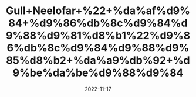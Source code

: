 ---
title: 'Gull+Neelofar+%22+%da%af%d9%84+%d9%86%db%8c%d9%84%d9%88%d9%81%d8%b1%22%d9%86%db%8c%d9%84%d9%88%d9%85%d8%b2+%da%a9%db%92+%d9%be%da%be%d9%88%d9%84'
date: '2022-11-17' 
metatag: '' 
inventory: '0' 
draft: false 
# meta description 
shortDescripton: '+%22+Dry+Nilofar+Flower+%22+It+is+specially+indicated+in+piles%2c+dyspepsia+and+diarrhoea.+Its+flowers+are+indicated+in+%2cgiddiness%2c+burning+sensation%2c+inflammatory+ailments+of+brain.+Its+filaments+are+specially+indicated+in+bleeding+piles.'
description: 'Flower+%d9%be%da%be%d9%88%d9%84'
longdescription: ''
tags: ''
brand: ''
subCategory: ''
unit: '50 gm-Pk'
sellCount: '0'
featured: True
# product Price
price: '80.0'
# Product Short Description
shortDescription: '+%22+Dry+Nilofar+Flower+%22+It+is+specially+indicated+in+piles%2c+dyspepsia+and+diarrhoea.+Its+flowers+are+indicated+in+%2cgiddiness%2c+burning+sensation%2c+inflammatory+ailments+of+brain.+Its+filaments+are+specially+indicated+in+bleeding+piles.'
productID: '84D59A20-3426-ED11-9968-005056B3A416'
type: 'products'
category: 'Flower+%d9%be%da%be%d9%88%d9%84' 
thumnailproduct: 'https://eraconnect.blob.core.windows.net/product-images/aminsaddiquidawakhana/84D59A20-3426-ED11-9968-005056B3A416.webp' 
images:
  - image: 'https://eraconnect.blob.core.windows.net/product-images/aminsaddiquidawakhana/84D59A20-3426-ED11-9968-005056B3A416.webp'  
Variants:
---